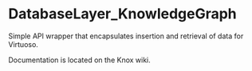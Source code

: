 # DatabaseLayer_KnowledgeGraph

Simple API wrapper that encapsulates insertion and retrieval of data for Virtuoso.

Documentation is located on the Knox wiki.
